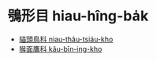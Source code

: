 # 鴞形目 hiau-hîng-ba̍k

- [貓頭鳥科 niau-thâu-tsiáu-kho](./strigidae.md)
- [猴面鷹科 kâu-bīn-ing-kho](./tytonidae.md)

